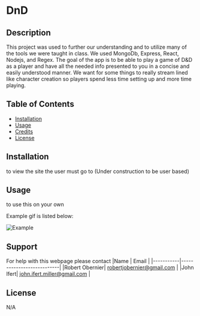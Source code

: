 # DnD

## Description

This project was used to further our understanding and to utilize many of the tools we were taught in class. We used MongoDb, Express, React, Nodejs, and Regex. The goal of the app is to be able to play a game of D&D as a player and have all the needed info presented to you in a concise and easily understood manner. We want for some things to really stream lined like character creation so players spend less time setting up and more time playing. 

## Table of Contents

- [Installation](#installation)
- [Usage](#usage)
- [Credits](#credits)
- [License](#license)

## Installation

to view the site the user must go to (Under construction to be user based)

## Usage

to use this on your own 

Example gif is listed below:

![Example](./client/public/images/Gif-for-Dnd.gif)


## Support
For help with this webpage please contact
|Name | Email |
|-----------|---------------------------|
|Robert Obernier| robertjobernier@gmail.com |
|John Ifert| john.ifert.miller@gmail.com |

## License

N/A